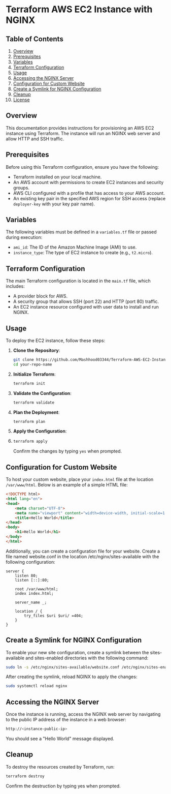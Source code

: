 # Terraform AWS EC2 Instance with NGINX

## Table of Contents
1. [Overview](#overview)
2. [Prerequisites](#prerequisites)
3. [Variables](#variables)
4. [Terraform Configuration](#terraform-configuration)
5. [Usage](#usage)
6. [Accessing the NGINX Server](#accessing-the-nginx-server)
7. [Configuration for Custom Website](#configuration-for-custom-website)
8. [Create a Symlink for NGINX Configuration](#create-a-symlink-for-nginx-configuration)
9. [Cleanup](#cleanup)
10. [License](#license)

## Overview

This documentation provides instructions for provisioning an AWS EC2 instance using Terraform. The instance will run an NGINX web server and allow HTTP and SSH traffic.

## Prerequisites

Before using this Terraform configuration, ensure you have the following:
- Terraform installed on your local machine.
- An AWS account with permissions to create EC2 instances and security groups.
- AWS CLI configured with a profile that has access to your AWS account.
- An existing key pair in the specified AWS region for SSH access (replace `deployer-key` with your key pair name).

## Variables

The following variables must be defined in a `variables.tf` file or passed during execution:
- `ami_id`: The ID of the Amazon Machine Image (AMI) to use.
- `instance_type`: The type of EC2 instance to create (e.g., `t2.micro`).

## Terraform Configuration

The main Terraform configuration is located in the `main.tf` file, which includes:
- A provider block for AWS.
- A security group that allows SSH (port 22) and HTTP (port 80) traffic.
- An EC2 instance resource configured with user data to install and run NGINX.

## Usage

To deploy the EC2 instance, follow these steps:

1. **Clone the Repository**:

    ```bash
    git clone https://github.com/Mashhood03344/Terraform-AWS-EC2-Instance-with-NGINX.git
    cd your-repo-name
    ```

2. **Initialize Terraform**:

    ```bash
    terraform init
    ```

4. **Validate the Configuration**:
    ```bash
    terraform validate
    ```

5. **Plan the Deployment**:

    ```bash
    terraform plan
    ```

6. **Apply the Configuration**:
7. 
    ```bash
    terraform apply
    ```
    
   Confirm the changes by typing `yes` when prompted.
   

## Configuration for Custom Website

To host your custom website, place your `index.html` file at the location `/var/www/html`. Below is an example of a simple HTML file:

```html
<!DOCTYPE html>
<html lang="en">
<head>
    <meta charset="UTF-8">
    <meta name="viewport" content="width=device-width, initial-scale=1.0">
    <title>Hello World</title>
</head>
<body>
    <h1>Hello World</h1>
</body>
</html>
```

Additionally, you can create a configuration file for your website. Create a file named website.conf in the location /etc/nginx/sites-available with the following configuration:

```nginx
server {
    listen 80;
    listen [::]:80;

    root /var/www/html;
    index index.html;

    server_name _;

    location / {
        try_files $uri $uri/ =404;
    }
}
```

## Create a Symlink for NGINX Configuration
To enable your new site configuration, create a symlink between the sites-available and sites-enabled directories with the following command:

```bash
sudo ln -s /etc/nginx/sites-available/website.conf /etc/nginx/sites-enabled/
```

After creating the symlink, reload NGINX to apply the changes:

```bash
sudo systemctl reload nginx
```

## Accessing the NGINX Server

Once the instance is running, access the NGINX web server by navigating to the public IP address of the instance in a web browser:

```bash
http://<instance-public-ip>
```

You should see a "Hello World" message displayed.


## Cleanup
To destroy the resources created by Terraform, run:

```bash
terraform destroy
```

Confirm the destruction by typing yes when prompted.
